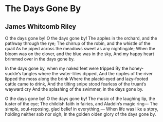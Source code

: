 # The Days Gone By
## James Whitcomb Riley
O the days gone by! O the days gone by!
The apples in the orchard, and the pathway through the rye;
The chirrup of the robin, and the whistle of the quail
As he piped across the meadows sweet as any nightingale;
When the bloom was on the clover, and the blue was in the sky,
And my happy heart brimmed over in the days gone by.

In the days gone by, when my naked feet were tripped
By the honey-suckle’s tangles where the water-lilies dipped,
And the ripples of the river lipped the moss along the brink
Where the placid-eyed and lazy-footed cattle came to drink,
And the tilting snipe stood fearless of the truant’s wayward cry
And the splashing of the swimmer, in the days gone by.

O the days gone by! O the days gone by!
The music of the laughing lip, the luster of the eye;
The childish faith in fairies, and Aladdin’s magic ring—
The simple, soul-reposing, glad belief in everything,—
When life was like a story, holding neither sob nor sigh,
In the golden olden glory of the days gone by.
